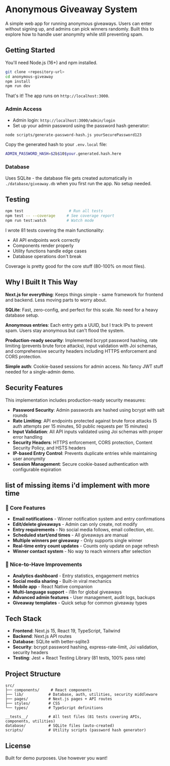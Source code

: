 # Anonymous Giveaway System

A simple web app for running anonymous giveaways. Users can enter without signing up, and admins can pick winners randomly. Built this to explore how to handle user anonymity while still preventing spam.

## Getting Started

You'll need Node.js (16+) and npm installed.

```bash
git clone <repository-url>
cd anonymous-giveaway
npm install
npm run dev
```

That's it! The app runs on `http://localhost:3000`.

### Admin Access
- Admin login: `http://localhost:3000/admin/login`
- Set up your admin password using the password hash generator:

```bash
node scripts/generate-password-hash.js yourSecurePassword123
```

Copy the generated hash to your `.env.local` file:

```bash
ADMIN_PASSWORD_HASH=$2b$10$your.generated.hash.here
```

### Database
Uses SQLite - the database file gets created automatically in `./database/giveaway.db` when you first run the app. No setup needed.

## Testing

```bash
npm test                    # Run all tests
npm test -- --coverage     # See coverage report
npm run test:watch         # Watch mode
```

I wrote 81 tests covering the main functionality:
- All API endpoints work correctly
- Components render properly
- Utility functions handle edge cases
- Database operations don't break

Coverage is pretty good for the core stuff (80-100% on most files).

## Why I Built It This Way

**Next.js for everything**: Keeps things simple - same framework for frontend and backend. Less moving parts to worry about.

**SQLite**: Fast, zero-config, and perfect for this scale. No need for a heavy database setup.

**Anonymous entries**: Each entry gets a UUID, but I track IPs to prevent spam. Users stay anonymous but can't flood the system.

**Production-ready security**: Implemented bcrypt password hashing, rate limiting (prevents brute force attacks), input validation with Joi schemas, and comprehensive security headers including HTTPS enforcement and CORS protection.

**Simple auth**: Cookie-based sessions for admin access. No fancy JWT stuff needed for a single-admin demo.

## Security Features

This implementation includes production-ready security measures:

- **Password Security**: Admin passwords are hashed using bcrypt with salt rounds
- **Rate Limiting**: API endpoints protected against brute force attacks (5 auth attempts per 15 minutes, 50 public requests per 15 minutes)
- **Input Validation**: All API inputs validated using Joi schemas with proper error handling
- **Security Headers**: HTTPS enforcement, CORS protection, Content Security Policy, and HSTS headers
- **IP-based Entry Control**: Prevents duplicate entries while maintaining user anonymity
- **Session Management**: Secure cookie-based authentication with configurable expiration

## list of missing items i'd implement with more time

### 🎯 Core Features
- **Email notifications** - Winner notification system and entry confirmations
- **Edit/delete giveaways** - Admin can only create, not modify
- **Entry requirements** - No social media follows, email collection, etc.
- **Scheduled start/end times** - All giveaways are manual
- **Multiple winners per giveaway** - Only supports single winner
- **Real-time entry count updates** - Counts only update on page refresh
- **Winner contact system** - No way to reach winners after selection

### 🔧 Nice-to-Have Improvements
- **Analytics dashboard** - Entry statistics, engagement metrics
- **Social media sharing** - Built-in viral mechanics
- **Mobile app** - React Native companion
- **Multi-language support** - i18n for global giveaways
- **Advanced admin features** - User management, audit logs, backups
- **Giveaway templates** - Quick setup for common giveaway types

## Tech Stack

- **Frontend**: Next.js 15, React 19, TypeScript, Tailwind
- **Backend**: Next.js API routes
- **Database**: SQLite with better-sqlite3
- **Security**: bcrypt password hashing, express-rate-limit, Joi validation, security headers
- **Testing**: Jest + React Testing Library (81 tests, 100% pass rate)

## Project Structure

```
src/
├── components/     # React components
├── lib/           # Database, auth, utilities, security middleware
├── pages/         # Next.js pages + API routes
├── styles/        # CSS
└── types/         # TypeScript definitions

__tests__/         # All test files (81 tests covering APIs, components, utilities)
database/          # SQLite files (auto-created)
scripts/           # Utility scripts (password hash generator)
```

## License

Built for demo purposes. Use however you want!
